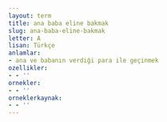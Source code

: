 ```yaml
---
layout: term
title: ana baba eline bakmak
slug: ana-baba-eline-bakmak
letter: A
lisan: Türkçe
anlamlar:
- ana ve babanın verdiği para ile geçinmek
ozellikler:
- - ''
ornekler:
- - ''
orneklerkaynak:
- - ''
---
```

